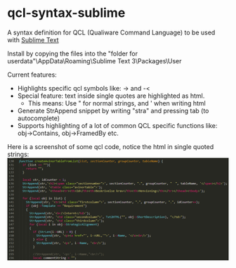 qcl-syntax-sublime
==================

A syntax definition for QCL (Qualiware Command Language) to be used with [Sublime Text](http://www.sublimetext.com/)

Install by copying the files into the "folder for userdata"\AppData\Roaming\Sublime Text 3\Packages\User

Current features:
- Highlights specific qcl symbols like: -> and -<
- Special feature: text inside single quotes are highlighted as html.
  - This means: Use " for normal strings, and ' when writing html
- Generate StrAppend snippet by writing "stra" and pressing tab (to autocomplete)
- Supports highlighting of a lot of common QCL specific functions like: obj->Contains, obj->FramedBy etc.

Here is a screenshot of some qcl code, notice the html in single quoted strings:  
![ss of sublime with qcl and html code](/sublimescreenshot.jpg)
